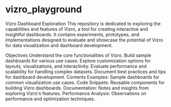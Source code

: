 # vizro_playground

Vizro Dashboard Exploration
This repository is dedicated to exploring the capabilities and features of Vizro, a tool for creating interactive and insightful dashboards. It contains experiments, prototypes, and implementations designed to evaluate and showcase the potential of Vizro for data visualization and dashboard development.

Objectives
Understand the core functionalities of Vizro.
Build sample dashboards for various use cases.
Explore customization options for layouts, visualizations, and interactivity.
Evaluate performance and scalability for handling complex datasets.
Document best practices and tips for dashboard development.
Contents
Examples: Sample dashboards for common visualization use cases.
Code Snippets: Reusable components for building Vizro dashboards.
Documentation: Notes and insights from exploring Vizro's features.
Performance Analysis: Observations on performance and optimization techniques.
